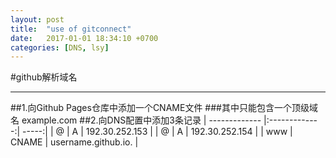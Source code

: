 ```yaml
---
layout: post
title:  "use of gitconnect"
date:   2017-01-01 18:34:10 +0700
categories: [DNS, lsy]
---
```


#github解析域名

----------
##1.向Github Pages仓库中添加一个CNAME文件
###其中只能包含一个顶级域名
    example.com
##2.向DNS配置中添加3条记录
| ------------- |:-------------:| -----:|
| @ | A | 192.30.252.153 |
| @ | A | 192.30.252.154 |
| www | CNAME | username.github.io. | 




